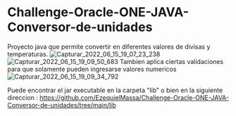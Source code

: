 # Challenge-Oracle-ONE-JAVA-Conversor-de-unidades


Proyecto java que permite convertir en diferentes valores de divisas y temperaturas.
![Capturar_2022_06_15_19_07_23_238](https://user-images.githubusercontent.com/94617066/173941049-3b89e0d5-7434-490c-b561-eade136132b6.png)
![Capturar_2022_06_15_19_09_50_683](https://user-images.githubusercontent.com/94617066/173941396-fa167fbf-6f31-4237-b56c-937e4133a130.png)
Tambien aplica ciertas validaciones para que solamente pueden ingresarse valores numericos
![Capturar_2022_06_15_19_09_34_792](https://user-images.githubusercontent.com/94617066/173941449-07e8470b-cc28-463e-b4cf-cc476e759ffb.png)

Puede encontrar el jar executable en la carpeta "lib" o bien en la siguiente direccion :
https://github.com/EzequielMassa/Challenge-Oracle-ONE-JAVA-Conversor-de-unidades/tree/main/lib
